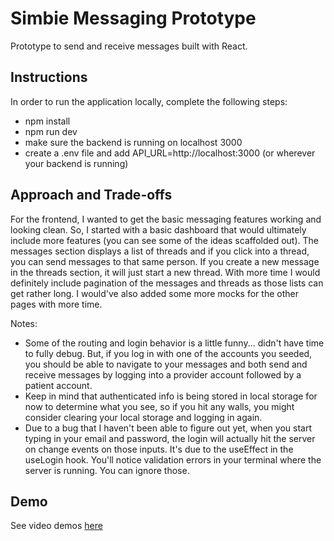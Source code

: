 # Simbie Messaging Prototype

Prototype to send and receive messages built with React.

## Instructions

In order to run the application locally, complete the following steps:
* npm install
* npm run dev
* make sure the backend is running on localhost 3000
* create a .env file and add API_URL=http://localhost:3000 (or wherever your backend is running)

## Approach and Trade-offs

For the frontend, I wanted to get the basic messaging features working and looking clean. So, I started with a basic dashboard that would ultimately include more features (you can see some of the ideas scaffolded out). The messages section displays a list of threads and if you click into a thread, you can send messages to that same person. If you create a new message in the threads section, it will just start a new thread. With more time I would definitely include pagination of the messages and threads as those lists can get rather long. I would've also added some more mocks for the other pages with more time.

Notes:
* Some of the routing and login behavior is a little funny... didn't have time to fully debug. But, if you log in with one of the accounts you seeded, you should be able to navigate to your messages and both send and receive messages by logging into a provider account followed by a patient account.
* Keep in mind that authenticated info is being stored in local storage for now to determine what you see, so if you hit any walls, you might consider clearing your local storage and logging in again.
* Due to a bug that I haven't been able to figure out yet, when you start typing in your email and password, the login will actually hit the server on change events on those inputs. It's due to the useEffect in the useLogin hook. You'll notice validation errors in your terminal where the server is running. You can ignore those.

## Demo
See video demos [here](https://drive.google.com/drive/u/3/folders/10x2YRNhjvYGxZb-TJf_8BKuu3faVhVQc)
